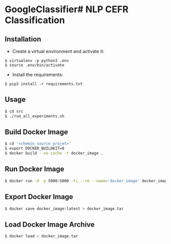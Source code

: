 # GoogleClassifier# NLP CEFR Classification

## Installation

- Create a virtual environment and activate it:

```
$ virtualenv -p python3 .env
$ source .env/bin/activate
```

- Install the requirements:

```
$ pip3 install -r requirements.txt
```

## Usage

```bash
$ cd src
$ ./run_all_experiments.sh
```

## Build Docker Image

```bash
$ cd '<chemin source projet>'
$ export DOCKER_BUILDKIT=0    
$ docker build --no-cache -t docker_image .
```

## Run Docker Image

```bash
$ docker run -d -p 5000:5000 -ti --rm --name='docker_image' docker_image:latest
```

## Export Docker Image

```bash
$ docker save docker_image:latest > docker_image.tar
```

## Load Docker Image Archive

```bash
$ docker load < docker_image.tar
```


